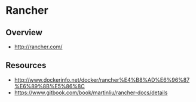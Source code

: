 # Rancher


## Overview

- http://rancher.com/


## Resources

- http://www.dockerinfo.net/docker/rancher%E4%B8%AD%E6%96%87%E6%89%8B%E5%86%8C
- https://www.gitbook.com/book/martinliu/rancher-docs/details

